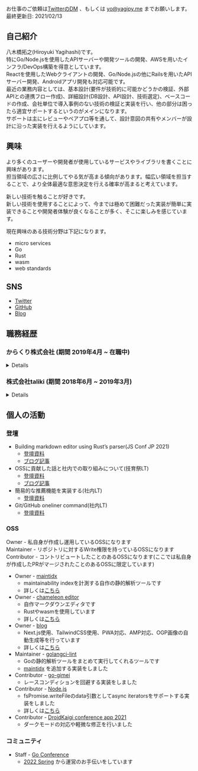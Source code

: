 お仕事のご依頼は[TwitterのDM](https://twitter.com/messages/compose?recipient_id=812979422554779648) 、もしくは yo@yagipy.me までお願いします。  
最終更新日: 2021/02/13

## 自己紹介
八木橋拓之(Hiroyuki Yagihashi)です。  
特にGo/Node.jsを使用したAPIサーバーや開発ツールの開発、AWSを用いたインフラ/DevOps構築を得意としています。  
Reactを使用したWebクライアントの開発、Go/Node.jsの他にRailsを用いたAPIサーバー開発、Androidアプリ開発も対応可能です。  
最近の業務内容としては、基本設計(要件が技術的に可能かどうかの検証、外部APIとの連携フロー作成)、詳細設計(DB設計、API設計、技術選定)、ベースコードの作成、会社単位で導入事例のない技術の検証と実装を行い、他の部分は困ったら適宜サポートするというのがメインになります。  
サポートは主にレビューやペアプロ等を通して、設計意図の共有やメンバーが設計に沿った実装を行えるようにしています。

## 興味
より多くのユーザーや開発者が使用しているサービスやライブラリを書くことに興味があります。  
担当領域の広さに比例してやる気が高まる傾向があります。幅広い領域を担当することで、より全体最適な意思決定を行える確率が高まると考えています。  

新しい技術を触ることが好きです。  
新しい技術を使用することによって、今までは極めて困難だった実装が簡単に実装できることや開発者体験が良くなることが多く、そこに楽しみを感じています。

現在興味のある技術分野は下記になります。
- micro services
- Go
- Rust
- wasm
- web standards

## SNS
- [Twitter](https://twitter.com/yagipy_)
- [GitHub](https://github.com/yagipy)
- [Blog](https://blog.yagipy.me)

## 職務経歴
### からくり株式会社 (期間 2019年4月 ~ 在職中)
<details>

2019年4月に新卒入社。  
テックリード(Webフロントエンド/バックエンド)、教育グループリーダー、ソフトウェアエンジニアを担当。

#### テックリードとして
<details>

Webフロントエンド/バックエンドに関する意思決定や設計、技術選定、レビューを担当。

- open apiやGraphQL、gRPCを使用したスキーマ駆動開発の導入
  - GraphQL(gqlgen, graphql-ruby, apollo-client)の導入
  - gRPCの導入(ruby, golangのサービス間通信、grpc-gatewayを使用したHTTP通信の提供)
- terraformを使用したIaCの導入
- Next.jsの導入
- Recoilの導入
- ECS on Fargateを使用した本番環境のDocker化
  - 開発環境でのみ使用されていたDockerを本番環境に導入
</details>

#### 教育グループリーダーとして
<details>

教育グループには各プラットフォームのテックリードが参加しており、会社レベルでの教育に関する施策の立案や実行を担当。  
エンジニア評価制度に関しても作成。
主に行った施策は下記になります。

- KPIの立案・作成・運用
- コンピテンシーマトリクスの立案・作成・運用
- エンジニアメンターシップ制度の立案・作成・実施・運用
- 研修制度のプラッシュアップ
- テックリードによる塾形式の勉強会の立案・実施
- ライブラリ/設計比較検討会の立案・実施
</details>

#### ソフトウェアエンジニアとして
<details>

抜粋しています。  
詳細については下記ブログにまとめています。  
[2021年の詳細](https://blog.yagipy.me/2021-in-review)  
[2020年の詳細](https://blog.yagipy.me/2020-in-review)

### オンライン診療アプリ(2021/11~現在)

<概要>  
オンライン診療を行うアプリ。

<役割>  
- Webフロントエンド、バックエンドのエンジニアリード
  - 要件定義(お客さんとのMTG、技術的な部分に関しての質問回答)
  - 基本設計(要件が技術的に可能かどうかの検証、外部APIとの連携フロー構築)
  - 詳細設計(DB設計、API設計、技術選定)
  - ベースコードの作成
  - 会社単位で導入事例のない技術の検証と実装
- Webフロントエンド、バックエンドのプロジェクトマネジメント(メンバー数5名)
  - スケジュール、進捗管理
  - 品質管理(レビュー、ペアプロ、テスト)
  - 業務委託面談

<技術>  
- Go
  - gqlgen
  - ent
- AWS
  - ECS on Fargate
  - Aurora
- React
  - vite
  - ChakraUI

<担当業務>  
- gqlgen、entを使用したベースコードの構築

### 工事現場での無傷事故報告アプリ(2021/06~現在)

<概要>  
工事現場で無傷事故が発生した際に報告を行うモバイルアプリ、報告された内容を確認するWeb画面を作成しました。
今まで会社で使用していたサーバーサイドの言語はRubyとTypeScriptでしたが、この案件で初めてGoを導入しました。  
ただ、社内でGoを書ける人が少なかったので、アプリケーションレイヤをマイクロサービス化し部分的かつ段階的にGoを導入していきました。  
具体的にはゲートウェイサーバーはGo、他のサーバーは書けるメンバーが多く社内に知見がたまっているという点でRubyを採用しました。  
サービス間の通信はgRPCを使用しています。  
grpc-gatewayを使用して各クライアント(Webフロント、iOS、Android)にはREST APIを提供する形を取りました。  
このことによってgRPCを導入した影響を最小限にしつつ、スキーマファーストな開発を導入することに成功しました。  
インフラについても、今まではAWS EC2にAnsibleでプロビジョニングする形でしたが、サーバーレスかつコンテナ化を実現したいという理由で、ECS on Fargate上に構築しました。  
サーバーレスかつコンテナ化することで、インフラ管理コストの大幅な軽減、AutoScalingの容易化及び高速化、ベンダーロックインの回避を実現できました。

<役割>  
- Webフロントエンド、バックエンドのエンジニアリード
  - 要件定義(お客さんとのMTG、技術的な部分に関しての質問回答)
  - 基本設計(要件が技術的に可能かどうかの検証)
  - 詳細設計(技術選定)
  - ベースコードの作成
  - 会社単位で導入事例のない技術の検証と実装
- Webフロントエンド、バックエンドのプロジェクトマネジメント(メンバー数2名)
  - スケジュール、進捗管理
  - 品質管理(レビュー、ペアプロ、テスト)

<技術>  
- grpc-gateway
- Go
- Ruby

<担当業務>  


### 認証認可基盤システム(2020/10~現在)

<概要>  
管理画面とAPI開発がメインでした。(APIは15本あります。)  
管理画面がセキュリテイ要件を満たすためにEC2ホスティング、API側はAPI Gateway + Lambdaのマイクロサービス構成です。DBはRDSです。(コネクション管理はRDS Proxyを使用しています。)  
最初は取引会社さんの方でもAWSWebコンソールでインフラを変更する可能性があるということだったので、API全体の管理ライブラリは導入せず、デプロイや環境変数の切り替えはシェルスクリプトを使用していました。  
Serverless FrameworkやAWS SAMはインフラの設定に意図しない変更が出てしまうことを懸念して導入を見送っていました。  
ですが、取引会社さんの方で変更する部分が大体分かってきたというのもあり、大きな機能追加開発が入るタイミングでServerless Frameworkを導入しました。  
導入によって基盤全体の見通しが良くなっただけではなく、属人化の排除、インフラ設定の共通化、テスト環境と開発環境での実行が容易に出来るようになりました。   

<役割>
- Webフロントエンド、バックエンドのエンジニアリード
  - 要件定義(お客さんとのMTG、技術的な部分に関しての質問回答)
  - 基本設計(要件が技術的に可能かどうかの検証)
  - 詳細設計(技術選定)
  - ベースコードの作成
  - 会社単位で導入事例のない技術の検証と実装
- Webフロントエンド、バックエンドのプロジェクトマネジメント(メンバー数2名)
  - スケジュール、進捗管理
  - 品質管理(レビュー、ペアプロ、テスト)

<技術>  
- Serverless Framework
- Node.js(TypeScript)
  - prisma
- AWS
  - Lambda
  - API Gateway
  - EC2(踏み台サーバー、管理画面のホスティングサーバーとして使用)
  - RDS
  - RDS Proxy
- React
  - Next.js
  - TailwindCSS

<担当業務>
 

### 大手ハウスメーカー顧客管理サービス(2020/2 ~ 2020/6)

Web フロント(React)/バックエンド(Rails)を担当しました。  
主に React を使用して Web クライアントの実装を行っていました。  
react-pdf を使用したクライアント側での PDF 生成、複数ファイルのアップロード機能、react-table を使用した週次カレンダー機能等を実装しました。  
APIサーバーについてもいくつかAPIを実装しており、各区分ごとにソートを行う処理やパフォーマンスの最適化などを行いました。

### 大手メガネメーカー店舗向けサービス(2020/1 ~ 2020/9)

バックエンド(Rails)/Android(Java)をメインに開発してました。  
Railsアップグレード(4.2->5.2)、総合決済サービスを使用した決済機能のベース実装等を担当しました。
Android は楽天Pay、LINEPayの決済機能、クレジットカードのカメラ読み取り機能の実装を担当しました。

### 宿泊者管理サービス(2020/6 ~ 2020/9)

Webフロント/バックのリードとして、技術選定からアーキテクト、実装まで一通りの工程を担当しました。
Rails を使用した GraphQL サーバー構築、Next.js を使用した Web クライアント構築、terraform でのインフラ構築を担当しました。

</details>
</details>

### 株式会社taliki (期間 2018年6月 ~ 2019年3月)
<details>

インターンとして参画。  
SNS上で応援を集められるサービス「[ちあちあ](https://prtimes.jp/main/html/rd/p/000000003.000036295.html) 」のインフラ構築を担当。

#### 使用技術
- AWS
  - EC2
  - ELB
  - Route53
  - etc...
- Nginx
- PostgreSQL

#### 職務内容
- EC2上にDjango実行環境の構築
  - DB: PostgreSQL
  - Webサーバー: Nginx
- お名前.comからRoute53へのドメイン移管
- お名前.comからRoute53へDNSを変更

</details>

## 個人の活動
### 登壇
- Building markdown editor using Rust’s parser(JS Conf JP 2021)
  - [登壇資料](https://speakerdeck.com/yagipy/building-markdown-editor-using-rusts-parser)
  - [ブログ記事](https://blog.yagipy.me/jsconfjp-2021)
- OSSに貢献した話と社内での取り組みについて(技育祭LT)
  - [登壇資料](https://speakerdeck.com/yagipy/ossnigong-xian-sitahua-toshe-nei-tefalsequ-rizu-minituite)
  - [ブログ記事](https://blog.yagipy.me/geeksai-lt)
- 簡易的な推薦機能を実装する(社内LT)
  - [登壇資料](https://speakerdeck.com/yagipy/jian-yi-de-natui-jian-ji-neng-woshi-zhuang-suru)
- Git/GitHub oneliner command(社内LT)
  - [登壇資料](https://speakerdeck.com/yagipy/github-oneliner-command)

### OSS
Owner - 私自身が作成し運用しているOSSになります  
Maintainer - リポジトリに対するWrite権限を持っているOSSになります  
Contributor - コントリビュートしたことのあるOSSになります(ここでは私自身が作成したPRがマージされたことのあるOSSに限定しています)

- Owner - [maintidx](https://github.com/yagipy/maintidx)
  - maintainability indexを計測する自作の静的解析ツールです
  - 詳しくは[こちら](https://blog.yagipy.me/analyze-maintainability-index)
- Owner - [chameleon editor](https://cameleon-editor.netlify.app/)
  - 自作マークダウンエディタです
  - Rustやwasmを使用しています
  - 詳しくは[こちら](https://blog.yagipy.me/md-editor-with-rust-parser-on-the-web)
- Owner - [blog](https://blog.yagipy.me/)
  - Next.js使用、TailwindCSS使用、PWA対応、AMP対応、OGP画像の自動生成等を行っています
  - 詳しくは[こちら](https://blog.yagipy.me/build-blog)
- Maintainer - [golangci-lint](https://github.com/golangci/golangci-lint)
  - Goの静的解析ツールをまとめて実行してくれるツールです
  - [maintidx](https://github.com/yagipy/maintidx) を追加する実装をしました
- Contributor - [go-gimei](https://github.com/mattn/go-gimei)
  - レースコンディションを回避する実装をしました
- Contributor - [Node.js](https://github.com/nodejs/node)
  - fsPromise.writeFileのdata引数としてasync iteratorsをサポートする実装をしました
  - 詳しくは[こちら](https://blog.yagipy.me/nodejs-writefile-support-async-iterators)
- Contributor - [DroidKaigi conference app 2021](https://github.com/DroidKaigi/conference-app-2021)
  - ダークモードの対応や軽微な修正を行いました

### コミュニティ
- Staff - [Go Conference](https://gocon.jp) 
  - [2022 Spring](https://gocon.jp/2022spring/) から運営のお手伝いをしています
